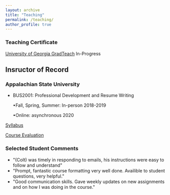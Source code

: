 ```yaml
---
layout: archive
title: "Teaching"
permalink: /teaching/
author_profile: true
---
```


### Teaching Certificate

[University of Georgia GradTeach](https://www.ctl.uga.edu/grad-student/programs/certificate/) In-Progress

## Insructor of Record

### Appalachian State University 
- BUS2001: Professional Development and Resume Writing 

  •Fall, Spring, Summer: In-person 2018-2019  
  
  •Online: asynchronous 2020 

[Syllabus](/files/BUS2001Syllabus.pdf)

[Course Evaluation](/files/evaluation.pdf)

### Selected Student Comments

- "(Colt) was timely in responding to emails, his instructions were easy to follow and understand"
- "Prompt, fantastic course formatting very well done. Availible to student questions, very helpful."
- "Good communication skills. Gave weekly updates on new assignments and on how I was doing in the course."



